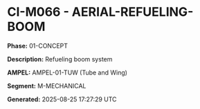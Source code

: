 # CI-M066 - AERIAL-REFUELING-BOOM

**Phase:** 01-CONCEPT

**Description:** Refueling boom system

**AMPEL:** AMPEL-01-TUW (Tube and Wing)

**Segment:** M-MECHANICAL

**Generated:** 2025-08-25 17:27:29 UTC
